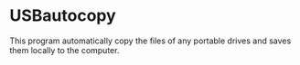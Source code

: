 # USBautocopy
This program automatically copy the files of any portable drives and saves them locally to the computer. 

